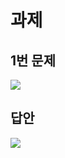 # 과제

## 1번 문제

<img src="https://cdn.discordapp.com/attachments/695428585246294076/704586459708915722/AlertButtonTextField_gif.gif"/>

## 답안

<img src="iOS-assignment-Images/0428-iOS-assignment-UIAlertCont.gif"/>





